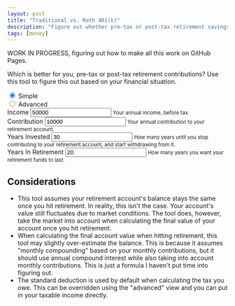 ```yaml
---
layout: post
title: "Traditional vs. Roth 401(k)"
description: "Figure out whether pre-tax or post-tax retirement savings are better for you."
tags: [money]
---
```


<link rel="stylesheet" href="https://stackpath.bootstrapcdn.com/bootstrap/4.3.1/css/bootstrap.min.css" integrity="sha384-ggOyR0iXCbMQv3Xipma34MD+dH/1fQ784/j6cY/iJTQUOhcWr7x9JvoRxT2MZw1T" crossorigin="anonymous">

<style>
  .advanced {
    display: none;
  }
</style>

WORK IN PROGRESS, figuring out how to make all this work on GitHub Pages.

<p>Which is better for you, pre-tax or post-tax retirement contributions? Use this tool to figure this out based on your financial situation.</p>

<form>
  <div class="row text-right">
    <div class="col my-1">
      <div class="form-check form-check-inline">
        <input class="form-check-input" type="radio" name="formViewOptions" id="simpleForm" value="simpleForm" checked="checked">
        <label class="form-check-label" for="simpleForm">Simple</label>
      </div>
      <div class="form-check form-check-inline">
        <input class="form-check-input" type="radio" name="formViewOptions" id="advancedForm" value="advancedForm">
        <label class="form-check-label" for="advancedForm">Advanced</label>
      </div>
    </div>
  </div>
  <div class="row">
    <div class="col-xs-12 col-sm-6">
      <div class="form-group">
        <label for="income">Income</label>
        <input type="number" class="form-control" id="income" aria-describedby="incomeHelp" placeholder="50000" value="50000" min="0">
        <small id="incomeHelp">Your annual income, before tax.</small>
      </div>
    </div>
    <div class="col-xs-12 col-sm-6">
      <div class="form-group">
        <label for="contribution">Contribution</label>
        <input type="number" class="form-control" id="contribution" aria-describedby="contributionHelp" placeholder="10000" value="10000" min="0">
        <small id="contributionHelp">Your annual contribution to your retirement account.</small>
      </div>
    </div>
  </div>
  <div class="row">
    <div class="col-xs-12 col-sm-6">
      <div class="form-group">
        <label for="yearsInvested">Years Invested</label>
        <input type="number" class="form-control" id="yearsInvested" aria-describedby="yearsInvestedHelp" placeholder="30" value="30" min="0">
        <small id="yearsInvestedHelp">How many years until you stop contributing to your retirement account, and start withdrawing from it.</small>
      </div>
    </div>
    <div class="col-xs-12 col-sm-6">
      <div class="form-group">
        <label for="yearsInRetirement">Years In Retirement</label>
        <input type="number" class="form-control" id="yearsInRetirement" aria-describedby="yearsRetirementHelp" placeholder="20" value="20" min="0">
        <small id="yearsInRetirementHelp">How many years you want your retirement funds to last.</small>
      </div>
    </div>
    <div class="col-xs-12 col-sm-6 advanced">
      <div class="form-group">
        <label for="interestRate">Interest Rate</label>
        <input type="number" class="form-control" id="interestRate" aria-describedby="interestRateHelp" value="8" min="0">
        <small id="interestRateHelp">Annual appreciation rate of your retirement account.</small>
      </div>
    </div>
    <div class="col-xs-12 col-sm-6 advanced">
      <div class="form-group">
        <label for="taxableIncome">Taxable Income</label>
        <input type="number" class="form-control" id="taxableIncome" aria-describedby="taxableIncomeHelp" min="0">
        <small id="taxableIncomeHelp">Taxable income before pre-tax 401(k) contributions. Overrides "Income" above, in case you itemize deductions.</small>
      </div>
    </div>
  </div>
</form>

<div id="tablePlaceholder">
</div>

<h2>Considerations</h2>

<ul>
  <li>This tool assumes your retirement account's balance stays the same once you hit retirement.
    In reality, this isn't the case. Your account's value still fluctuates due to market conditions.
    The tool does, however, take the market into account when calculating the final value of your account once you hit retirement.</li>
  <li>When calculating the final account value when hitting retirement, this tool may slightly over-estimate the balance.
    This is because it assumes "monthly compounding" based on your monthly contributions, but it should use annual compound interest while also taking into account monthly contributions.
    This is just a formula I haven't put time into figuring out.</li>
  <li>The standard deduction is used by default when calculating the tax you owe. This can be overridden using the "advanced" view and you can put in your taxable income directly.</li>
</ul>

<script
  src="https://code.jquery.com/jquery-3.3.1.min.js"
  integrity="sha256-FgpCb/KJQlLNfOu91ta32o/NMZxltwRo8QtmkMRdAu8="
  crossorigin="anonymous"></script>
<script type="text/javascript">
$(function() {
    loadTable();
  
    $("form :input").change(updateForm);
    $("form :input:radio").change(toggleAdvanced);

    updateForm();

    function getDollarsLostToTax(taxableIncome) {
        // https://en.wikipedia.org/wiki/Progressive_tax#Computation
        // Uses 2018 brackets
        // Uses single filers

        // for 50,000 income, dollars lost to tax should be:
        //      .1 * 9525 + .12 * (38700-9525) + .22 * 1775
        //  =   952.5 + 3501 + 390.5
        //  =   4844
        
        // rate: max income for rate
        const brackets = {
            ".1": 9525,
            ".12": 38700,
            ".22": 82500,
            ".24": 157500,
            ".32": 200000,
            ".35": 500000
        };
        
        let total = 0;
        let incomeStillTaxable = taxableIncome;
        let lastBracketBoundary = 0;

        for (const rate of Object.keys(brackets)) {
            const bracketBoundary = brackets[rate];
            const maxTaxedAtBracket = bracketBoundary - lastBracketBoundary;
            const taxedForBracket = Math.min(incomeStillTaxable, maxTaxedAtBracket);

            total += taxedForBracket * parseFloat(rate);

            incomeStillTaxable -= maxTaxedAtBracket; 
            lastBracketBoundary = bracketBoundary;

            if (incomeStillTaxable <= 0) {
                break;
            }
        }
        
        return total;
    }
    
    function getAccountValue(m, i, n) {
        // Formula here: https://www.thecalculatorsite.com/articles/finance/compound-interest-formula.php
        // Agrees perfectly with investor.gov calculation, but not with other calculators such as interest.com
        // interest.com says compounded annually with deposits made monthly. I don't think this function matches that.
        // This function compounds either annually or monthly, with deposits made at the same time.
        // We should probably use annual compounding and this will underestimate the total balance.
        // P = M((1 + i/q)^(nq) - 1)(q/i)
        // P = principal after n years
        // M = deposit amount per period
        // i = annual interest rate
        // q = number of periods per year
        // n = number of years
        const q = 1;
        return m  * (Math.pow(1 + (i / q), n * q) - 1) * (q / i);
    }
    
    function getFormattedMoney(money) {
        if (money < 0) {
            money = 0;
        }

        return money.toLocaleString("en-US", { style: "currency", currency: "USD", minimumFractionDigits: 2 });
    }

    function toggleAdvanced() {
        $(".advanced").toggle(300);
    }

    function updateForm() {
        if (!$("form")[0].checkValidity()) {
            return;
        }

        // Required. These directly tie into the point we're making.
        let income = $("#income").val();
        let annualContribution = $("#contribution").val();
        let yearsInvested = $("#yearsInvested").val();

        // This will vary with tax law changes
        const standardDeduction = 12000;

        // Optional. These do influence the results, but we try to pick reasonable defaults.
        let yearsInRetirement = $("#yearsInRetirement").val();
        let interestRate = $("#interestRate").val() / 100;

        const postTaxTaxableIncome = +$("#taxableIncome").val() || income - standardDeduction;
        const preTaxTaxableIncome = postTaxTaxableIncome - annualContribution;

        $("#postTaxTaxableIncome").text(getFormattedMoney(postTaxTaxableIncome));
        $("#preTaxTaxableIncome").text(getFormattedMoney(preTaxTaxableIncome));

        let annualTaxSpentWithPreTax401k = getDollarsLostToTax(preTaxTaxableIncome, interestRate, yearsInvested);
        let annualTaxSpentWithPostTax401k = getDollarsLostToTax(postTaxTaxableIncome, interestRate, yearsInvested);

        $("#preTaxTaxSpentWorking").text(getFormattedMoney(annualTaxSpentWithPreTax401k));
        $("#postTaxTaxSpentWorking").text(getFormattedMoney(annualTaxSpentWithPostTax401k));
        
        let accountValue = getAccountValue(annualContribution, interestRate, yearsInvested);

        $(".account-value").text(getFormattedMoney(accountValue));

        let annualWithdrawPerYear = accountValue / yearsInRetirement;

        $(".retirement-income").text(getFormattedMoney(annualWithdrawPerYear));

        let annualTaxSpentInRetirementWithPreTax401k = getDollarsLostToTax(annualWithdrawPerYear - standardDeduction);

        $("#preTaxTaxSpentRetirement").text(getFormattedMoney(annualTaxSpentInRetirementWithPreTax401k));

        let annualTaxSavingsWithPreTax401k = annualTaxSpentWithPostTax401k - annualTaxSpentWithPreTax401k;
        let annualTaxSavingsWithPostTax401k = annualTaxSpentInRetirementWithPreTax401k;

        let postTaxAdvantage = annualTaxSavingsWithPostTax401k - annualTaxSavingsWithPreTax401k;

        if (postTaxAdvantage > 0) {
            $("#preTaxAdvantage").text("-");
            $("#postTaxAdvantage").text(getFormattedMoney(postTaxAdvantage));
        } else {
            $("#preTaxAdvantage").text(getFormattedMoney(postTaxAdvantage * -1));
            $("#postTaxAdvantage").text("-");
        }

        $("#preTaxBenefit").text(`${getFormattedMoney(annualTaxSavingsWithPreTax401k)} while working`);
        $("#postTaxBenefit").text(`${getFormattedMoney(annualTaxSavingsWithPostTax401k)} while retired`);
    }
    
    function loadTable() {
        // Couldn't get GitHub Pages to render the table correctly
        // It escaped the closing tag for the table
        // So guess what...
        const html = '<table class="table table-striped table-bordered"> <tr> <th> <th>Traditional 401(k) (pre-tax) <th>Roth 401(k) (post-tax) </th> <tr> <td>Taxable Income</td><td id="preTaxTaxableIncome"></td><td id="postTaxTaxableIncome"></td></tr><tr> <td>Tax Spent While Working</td><td id="preTaxTaxSpentWorking"></td><td id="postTaxTaxSpentWorking"></td></tr><tr> <td>Account Value At Retirement</td><td class="account-value"></td><td class="account-value"></td></tr><tr> <td>Retirement Income</td><td class="retirement-income"></td><td class="retirement-income"></td></tr><tr> <td>Tax Spent In Retirement</td><td id="preTaxTaxSpentRetirement"></td><td>$0</td></tr><tr> <td>Tax Savings Per Year</td><td id="preTaxBenefit"></td><td id="postTaxBenefit"></td></tr><tr> <td>Advantage</td><td id="preTaxAdvantage"></td><td id="postTaxAdvantage"></td></tr></table>';
        
        $("#tablePlaceholder").html(html);
    }
});
</script>
